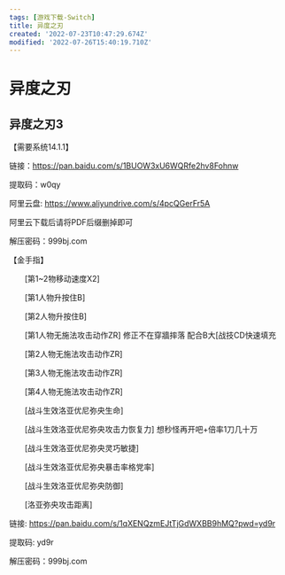 ```yaml
---
tags: [游戏下载-Switch]
title: 异度之刃
created: '2022-07-23T10:47:29.674Z'
modified: '2022-07-26T15:40:19.710Z'
---
```


# 异度之刃

## 异度之刃3

【需要系统14.1.1】

链接：https://pan.baidu.com/s/1BUOW3xU6WQRfe2hv8Fohnw

提取码：w0qy

阿里云盘: https://www.aliyundrive.com/s/4pcQGerFr5A

阿里云下载后请将PDF后缀删掉即可

解压密码：999bj.com

【金手指】

　　[第1~2物移动速度X2]

　　[第1人物升按住B]

　　[第2人物升按住B]

　　[第1人物无施法攻击动作ZR] 修正不在穿牆摔落 配合B大[战技CD快速填充

　　[第2人物无施法攻击动作ZR]

　　[第3人物无施法攻击动作ZR]

　　[第4人物无施法攻击动作ZR]

　　[战斗生效洛亚优尼弥央生命]

　　[战斗生效洛亚优尼弥央攻击力恢复力] 想秒怪再开吧+倍率1刀几十万

　　[战斗生效洛亚优尼弥央灵巧敏捷]

　　[战斗生效洛亚优尼弥央暴击率格党率]

　　[战斗生效洛亚优尼弥央防御]

　　[洛亚弥央攻击距离]

链接: https://pan.baidu.com/s/1qXENQzmEJtTjGdWXBB9hMQ?pwd=yd9r 

提取码: yd9r

解压密码：999bj.com
